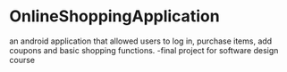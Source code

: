 # OnlineShoppingApplication
an android application that allowed users to log in, purchase items, add coupons and basic shopping functions. -final project for software design course
